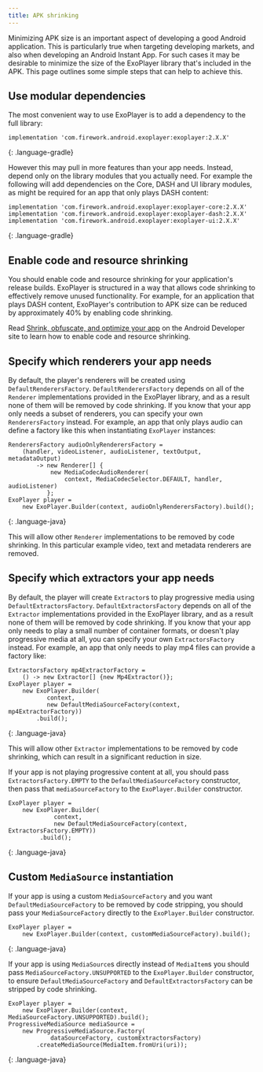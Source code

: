 ```yaml
---
title: APK shrinking
---
```


Minimizing APK size is an important aspect of developing a good Android
application. This is particularly true when targeting developing markets, and
also when developing an Android Instant App. For such cases it may be desirable
to minimize the size of the ExoPlayer library that's included in the APK. This
page outlines some simple steps that can help to achieve this.

## Use modular dependencies ##

The most convenient way to use ExoPlayer is to add a dependency to the full
library:

~~~
implementation 'com.firework.android.exoplayer:exoplayer:2.X.X'
~~~
{: .language-gradle}

However this may pull in more features than your app needs. Instead, depend only
on the library modules that you actually need. For example the following will
add dependencies on the Core, DASH and UI library modules, as might be required
for an app that only plays DASH content:

~~~
implementation 'com.firework.android.exoplayer:exoplayer-core:2.X.X'
implementation 'com.firework.android.exoplayer:exoplayer-dash:2.X.X'
implementation 'com.firework.android.exoplayer:exoplayer-ui:2.X.X'
~~~
{: .language-gradle}

## Enable code and resource shrinking ##

You should enable code and resource shrinking for your application's release
builds. ExoPlayer is structured in a way that allows code shrinking to
effectively remove unused functionality. For example, for an application that
plays DASH content, ExoPlayer's contribution to APK size can be reduced by
approximately 40% by enabling code shrinking.

Read [Shrink, obfuscate, and optimize your app][] on the Android Developer site
to learn how to enable code and resource shrinking.

## Specify which renderers your app needs ##

By default, the player's renderers will be created using
`DefaultRenderersFactory`. `DefaultRenderersFactory` depends on all of the
`Renderer` implementations provided in the ExoPlayer library, and as a result
none of them will be removed by code shrinking. If you know that your app only
needs a subset of renderers, you can specify your own `RenderersFactory`
instead. For example, an app that only plays audio can define a factory like
this when instantiating `ExoPlayer` instances:

~~~
RenderersFactory audioOnlyRenderersFactory =
    (handler, videoListener, audioListener, textOutput, metadataOutput)
        -> new Renderer[] {
            new MediaCodecAudioRenderer(
                context, MediaCodecSelector.DEFAULT, handler, audioListener)
           };
ExoPlayer player =
    new ExoPlayer.Builder(context, audioOnlyRenderersFactory).build();
~~~
{: .language-java}

This will allow other `Renderer` implementations to be removed by code
shrinking. In this particular example video, text and metadata renderers are
removed.

## Specify which extractors your app needs ##

By default, the player will create `Extractor`s to play progressive media using
`DefaultExtractorsFactory`. `DefaultExtractorsFactory` depends on all of the
`Extractor` implementations provided in the ExoPlayer library, and as a result
none of them will be removed by code shrinking. If you know that your app only
needs to play a small number of container formats, or doesn't play progressive
media at all, you can specify your own `ExtractorsFactory` instead. For example,
an app that only needs to play mp4 files can provide a factory like:

~~~
ExtractorsFactory mp4ExtractorFactory =
    () -> new Extractor[] {new Mp4Extractor()};
ExoPlayer player =
    new ExoPlayer.Builder(
           context,
           new DefaultMediaSourceFactory(context, mp4ExtractorFactory))
        .build();
~~~
{: .language-java}

This will allow other `Extractor` implementations to be removed by code
shrinking, which can result in a significant reduction in size.

If your app is not playing progressive content at all, you should pass
`ExtractorsFactory.EMPTY` to the `DefaultMediaSourceFactory` constructor, then
pass that `mediaSourceFactory` to the `ExoPlayer.Builder` constructor.

~~~
ExoPlayer player =
    new ExoPlayer.Builder(
             context,
             new DefaultMediaSourceFactory(context, ExtractorsFactory.EMPTY))
         .build();
~~~
{: .language-java}

## Custom `MediaSource` instantiation ##

If your app is using a custom `MediaSourceFactory` and you want
`DefaultMediaSourceFactory` to be removed by code stripping, you should pass
your `MediaSourceFactory` directly to the `ExoPlayer.Builder` constructor.

~~~
ExoPlayer player =
    new ExoPlayer.Builder(context, customMediaSourceFactory).build();
~~~
{: .language-java}

If your app is using `MediaSource`s directly instead of `MediaItem`s you should
pass `MediaSourceFactory.UNSUPPORTED` to the `ExoPlayer.Builder` constructor, to
ensure `DefaultMediaSourceFactory` and `DefaultExtractorsFactory` can be
stripped by code shrinking.

~~~
ExoPlayer player =
    new ExoPlayer.Builder(context, MediaSourceFactory.UNSUPPORTED).build();
ProgressiveMediaSource mediaSource =
    new ProgressiveMediaSource.Factory(
            dataSourceFactory, customExtractorsFactory)
        .createMediaSource(MediaItem.fromUri(uri));
~~~
{: .language-java}

[Shrink, obfuscate, and optimize your app]: https://developer.android.com/studio/build/shrink-code
